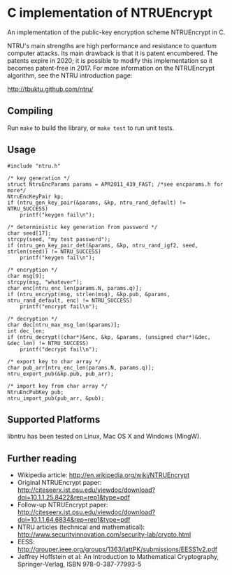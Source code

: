 # C implementation of NTRUEncrypt

An implementation of the public-key encryption scheme NTRUEncrypt in C.

NTRU's main strengths are high performance and resistance to quantum computer
attacks. Its main drawback is that it is patent encumbered. The patents expire
in 2020; it is possible to modify this implementation so it becomes patent-free
in 2017.
For more information on the NTRUEncrypt algorithm, see the NTRU introduction
page:

  http://tbuktu.github.com/ntru/


## Compiling

Run ```make``` to build the library, or ```make test``` to run unit tests.

## Usage

    #include "ntru.h"

    /* key generation */
    struct NtruEncParams params = APR2011_439_FAST; /*see encparams.h for more*/
    NtruEncKeyPair kp;
    if (ntru_gen_key_pair(&params, &kp, ntru_rand_default) != NTRU_SUCCESS)
        printf("keygen fail\n");

    /* deterministic key generation from password */
    char seed[17];
    strcpy(seed, "my test password");
    if (ntru_gen_key_pair_det(&params, &kp, ntru_rand_igf2, seed, strlen(seed)) != NTRU_SUCCESS)
        printf("keygen fail\n");

    /* encryption */
    char msg[9];
    strcpy(msg, "whatever");
    char enc[ntru_enc_len(params.N, params.q)];
    if (ntru_encrypt(msg, strlen(msg), &kp.pub, &params, ntru_rand_default, enc) != NTRU_SUCCESS)
        printf("encrypt fail\n");

    /* decryption */
    char dec[ntru_max_msg_len(&params)];
    int dec_len;
    if (ntru_decrypt((char*)&enc, &kp, &params, (unsigned char*)&dec, &dec_len) != NTRU_SUCCESS)
        printf("decrypt fail\n");

    /* export key to char array */
    char pub_arr[ntru_enc_len(params.N, params.q)];
    ntru_export_pub(&kp.pub, pub_arr);

    /* import key from char array */
    NtruEncPubKey pub;
    ntru_import_pub(pub_arr, &pub);


## Supported Platforms
  libntru has been tested on Linux, Mac OS X and Windows (MingW).

## Further reading

  * Wikipedia article: http://en.wikipedia.org/wiki/NTRUEncrypt
  * Original NTRUEncrypt paper: http://citeseerx.ist.psu.edu/viewdoc/download?doi=10.1.1.25.8422&rep=rep1&type=pdf
  * Follow-up NTRUEncrypt paper: http://citeseerx.ist.psu.edu/viewdoc/download?doi=10.1.1.64.6834&rep=rep1&type=pdf
  * NTRU articles (technical and mathematical): http://www.securityinnovation.com/security-lab/crypto.html
  * EESS: http://grouper.ieee.org/groups/1363/lattPK/submissions/EESS1v2.pdf
  * Jeffrey Hoffstein et al: An Introduction to Mathematical Cryptography, Springer-Verlag, ISBN 978-0-387-77993-5
